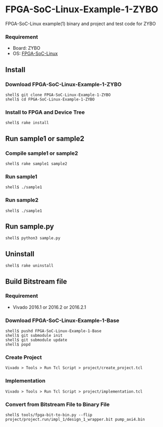 FPGA-SoC-Linux-Example-1-ZYBO
=============================

FPGA-SoC-Linux example(1) binary and project and test code for ZYBO

### Requirement

* Board: ZYBO
* OS: [FPGA-SoC-Linux](https://github.com/ikwzm/FPGA-SoC-Linux.git)

## Install

### Download FPGA-SoC-Linux-Example-1-ZYBO

```
shell$ git clone FPGA-SoC-Linux-Example-1-ZYBO
shell$ cd FPGA-SoC-Linux-Example-1-ZYBO
```

### Install to FPGA and Device Tree

```
shell$ rake install
```

## Run sample1 or sample2

### Compile sample1 or sample2

```
shell$ rake sample1 sample2
```

### Run sample1

```
shell$ ./sample1
```

### Run sample2

```
shell$ ./sample1
```

## Run sample.py

```
shell$ python3 sample.py
```

## Uninstall

```
shell$ rake uninstall
```


## Build Bitstream file

### Requirement

* Vivado 2016.1 or 2016.2 or 2016.2.1

### Download FPGA-SoC-Linux-Example-1-Base

```
shell$ pushd FPGA-SoC-Linux-Example-1-Base
shell$ git submodule init
shell$ git submodule update
shell$ popd
```

### Create Project

```
Vivado > Tools > Run Tcl Script > project/create_project.tcl
```

### Implementation

```
Vivado > Tools > Run Tcl Script > project/implementation.tcl
```

### Convert from Bitstream File to Binary File

```
shell$ tools/fpga-bit-to-bin.py --flip project/project.run/impl_1/design_1_wrapper.bit pump_axi4.bin
```
